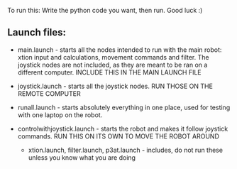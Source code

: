To run this:
Write the python code you want, then run. Good luck :)

Launch files:
-------------
* main.launch - starts all the nodes intended to run with the main robot: xtion input and calculations, movement commands and filter. The joystick nodes are not included, as they are meant to be ran on a different computer. INCLUDE THIS IN THE MAIN LAUNCH FILE  
* joystick.launch - starts all the joystick nodes. RUN THOSE ON THE REMOTE COMPUTER  
* runall.launch - starts absolutely everything in one place, used for testing with one laptop on the robot.  
* controlwithjoystick.launch - starts the robot and makes it follow joystick commands. RUN THIS ON ITS OWN TO MOVE THE ROBOT AROUND  


    * xtion.launch, filter.launch, p3at.launch - includes, do not run these unless you know what you are doing

